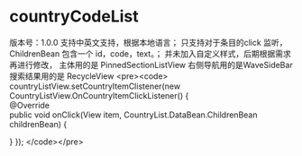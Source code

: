 # countryCodeList

版本号：1.0.0 
支持中英文支持，根据本地语言；
只支持对于条目的click 监听，ChildrenBean 包含一个 id，code，text。；
并未加入自定义样式，后期根据需求再进行修改，
主体用的是 PinnedSectionListView
右侧导航用的是WaveSideBar
搜索结果用的是 RecycleView
\<pre\>\<code\>
countryListView.setCountryItemClistener(new CountryListView.OnCountryItemClickListener() {  
  @Override  
  public void onClick(View item, CountryList.DataBean.ChildrenBean childrenBean) {  
      
  }
});
\</code\>\</pre\>